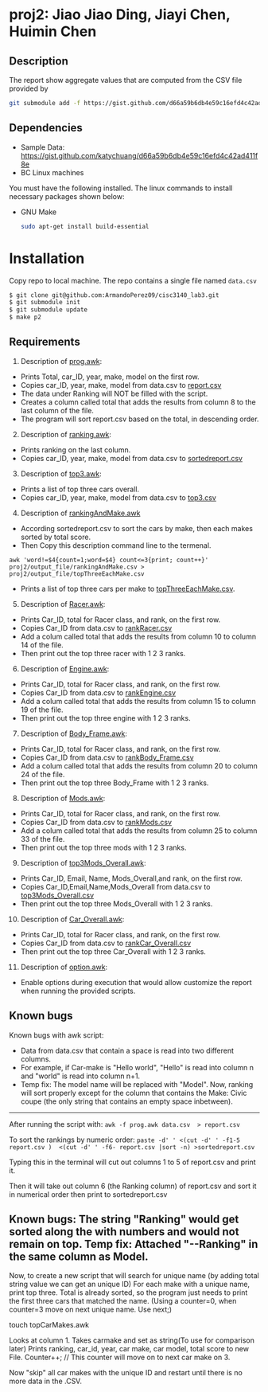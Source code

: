 # proj2: Jiao Jiao Ding, Jiayi Chen, Huimin Chen
## Description
The report show aggregate values that are computed from the CSV file provided by
```sh
git submodule add -f https://gist.github.com/d66a59b6db4e59c16efd4c42ad411f8e.git data
```
## Dependencies 

* Sample Data: https://gist.github.com/katychuang/d66a59b6db4e59c16efd4c42ad411f8e
* BC Linux machines

You must have the following installed. The linux commands to install necessary packages shown below: 

* GNU Make
  ```sh
  sudo apt-get install build-essential
  ```
  
# Installation
Copy repo to local machine. The repo contains a single file named `data.csv`

```sh
$ git clone git@github.com:ArmandoPerez09/cisc3140_lab3.git
$ git submodule init
$ git submodule update
$ make p2
```

## Requirements
1. Description of [prog.awk](awk_script/prog.awk):
- Prints Total, car_ID, year, make, model on the first row.
- Copies car_ID, year, make, model from data.csv to [report.csv](output_file/report.csv)
- The data under Ranking will NOT be filled with the script.
- Creates a column called total that adds the results from column 8 to the last column of the file.
- The program will sort report.csv based on the total, in descending order.

2. Description of [ranking.awk](awk_script/ranking.awk):
- Prints ranking on the last column.
- Copies car_ID, year, make, model from data.csv to [sortedreport.csv](output_file/sortedreport.csv)

3. Description of [top3.awk](awk_script/top3.awk):
- Prints a list of top three cars overall.
- Copies car_ID, year, make, model from data.csv to [top3.csv](output_file/top3.csv)

4. Description of [rankingAndMake.awk](awk_script/rankingAndMake.awk)
- According sortedreport.csv to sort the cars by make, then each makes sorted by total score.
- Then Copy this description command line to the termenal. 
```
awk 'word!=$4{count=1;word=$4} count<=3{print; count++}' proj2/output_file/rankingAndMake.csv > proj2/output_file/topThreeEachMake.csv
```
- Prints a list of top three cars per make to [topThreeEachMake.csv](output_file/topThreeEachMake.csv).

5. Description of [Racer.awk](awk_script/Racer.awk):
- Prints Car_ID, total for Racer class, and rank, on the first row. 
- Copies Car_ID from data.csv to [rankRacer.csv](output_file/rankRacer.csv)
- Add a colum called total that adds the results from column 10 to column 14 of the file.
- Then print out the top three racer with 1 2 3 ranks.

6. Description of [Engine.awk](awk_script/Engine.awk):
- Prints Car_ID, total for Racer class, and rank, on the first row.
- Copies Car_ID from data.csv to [rankEngine.csv](output_file/rankEngine.csv)
- Add a colum called total that adds the results from column 15 to column 19 of the file.
- Then print out the top three engine with 1 2 3 ranks. 

7. Description of [Body_Frame.awk](awk_script/Body_Frame.awk):
- Prints Car_ID, total for Racer class, and rank, on the first row.
- Copies Car_ID from data.csv to [rankBody_Frame.csv](output_file/rankBody_Frame.csv)
- Add a colum called total that adds the results from column 20 to column 24 of the file.
- Then print out the top three Body_Frame with 1 2 3 ranks.

8. Description of [Mods.awk](awk_script/Mods.awk):
- Prints Car_ID, total for Racer class, and rank, on the first row.
- Copies Car_ID from data.csv to [rankMods.csv](output_file/rankMods.csv)
- Add a colum called total that adds the results from column 25 to column 33 of the file.
- Then print out the top three mods with 1 2 3 ranks.

9. Description of [top3Mods_Overall.awk](awk_script/top3Mods_Overall.awk):
- Prints Car_ID, Email, Name, Mods_Overall,and rank, on the first row.
- Copies Car_ID,Email,Name,Mods_Overall from data.csv to [top3Mods_Overall.csv](output_file/top3Mods_Overall.csv)
- Then print out the top three Mods_Overall with 1 2 3 ranks.

10. Description of [Car_Overall.awk](awk_script/Car_Overall.awk):
- Prints Car_ID, total for Racer class, and rank, on the first row.
- Copies Car_ID from data.csv to [rankCar_Overall.csv](output_file/rankCar_Overall.csv)
- Then print out the top three Car_Overall with 1 2 3 ranks.

11. Description of [option.awk](awk_script/option.awk):
- Enable options during execution that would allow customize the report when running the provided scripts.

## Known bugs
Known bugs with awk script:
- Data from data.csv that contain a space is read into two different columns.
- For example, if Car-make is "Hello world", "Hello" is read into column n and "world" is read into column n+1.
- Temp fix: The model name will be replaced with "Model". Now, ranking will sort properly except for the column that contains the Make: Civic coupe (the only string that contains an empty space inbetween).

-----------------------------------
After running the script with: 
`awk -f prog.awk data.csv  > report.csv`

To sort the rankings by numeric order:
`paste -d' ' <(cut -d' ' -f1-5 report.csv )  <(cut -d' ' -f6- report.csv |sort -n) >sortedreport.csv`

Typing this in the terminal will cut out columns 1 to 5 of report.csv and print it.

Then it will take out column 6 (the Ranking column) of report.csv and sort it in numerical order then
print to sortedreport.csv


Known bugs: The string "Ranking" would get sorted along the with numbers and would not remain on top.
Temp fix: Attached "--Ranking" in the same column as Model.
-----------------------

Now, to create a new script that will search for unique name (by adding total string value we can get an unique ID)
For each make with a unique name, print top three. Total is already sorted, so the program just needs to
print the first three cars that matched the name. (Using a counter=0, when counter=3 move on next unique name. Use next;)

 touch topCarMakes.awk

Looks at column 1. Takes carmake and set as string(To use for comparison later)
Prints ranking, car_id, year, car make, car model, total score to new File.
Counter++; // This counter will move on to next car make on 3.

Now "skip" all car makes with the unique ID and restart until there is no more data in the .CSV.


